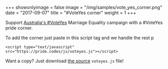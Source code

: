 +++
showonlyimage = false
image = "/img/samples/vote_yes_corner.png"
date = "2017-09-07"
title = "#VoteYes corner"
weight = 1
+++

Support [Australia's #VoteYes](https://yes.org.au) Marriage Equality campaign with a #VoteYes pride corner.
<!--more-->

To add the corner just paste in this script tag and we handle the rest
p
```
<script type="text/javascript" src="https://pride.codes/js/voteyes.js"></script>
```

Want a copy? Just download [the source](https://github.com/devjack/pride.codes) `voteyes.js` file!
